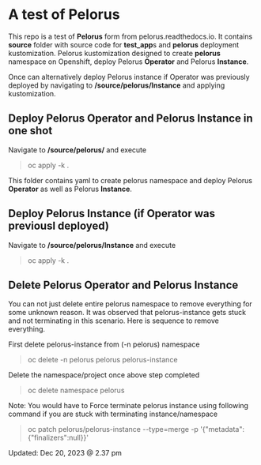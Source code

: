 # A test of Pelorus
This repo is a test of **Pelorus** form  from pelorus.readthedocs.io.
It contains **source** folder with source code for **test_app**s and **pelorus** deployment kustomization.
Pelorus kustomization designed to create **pelorus** namespace on Openshift, deploy Pelorus **Operator** and Pelorus **Instance**.

Once can alternatively deploy Pelorus instance if Operator was previously deployed by navigating to **/source/pelorus/Instance** and applying kustomization.

## Deploy Pelorus Operator and Pelorus Instance in one shot
Navigate to **/source/pelorus/** and execute
> oc apply -k .

This folder contains yaml to create pelorus namespace and deploy Pelorus **Operator** as well as Pelorus **Instance**.

## Deploy Pelorus Instance (if Operator was previousl deployed)
Navigate to **/source/pelorus/Instance** and execute
> oc apply -k .

## Delete Pelorus Operator and Pelorus Instance
You can not just delete entire pelorus namespace to remove everything for some unknown reason.
It was observed that pelorus-instance gets stuck and not terminating in this scenario.
Here is sequence to remove everything.

First delete pelorus-instance from (-n pelorus) namespace
> oc delete -n pelorus pelorus pelorus-instance

Delete the namespace/project once above step completed
> oc delete namespace pelorus

Note:
You would have to Force terminate pelorus instance using following command if you are stuck with terminating instance/namespace
> oc patch pelorus/pelorus-instance --type=merge -p '{\"metadata\": {\"finalizers\":null}}'

Updated: Dec 20, 2023 @ 2.37 pm
